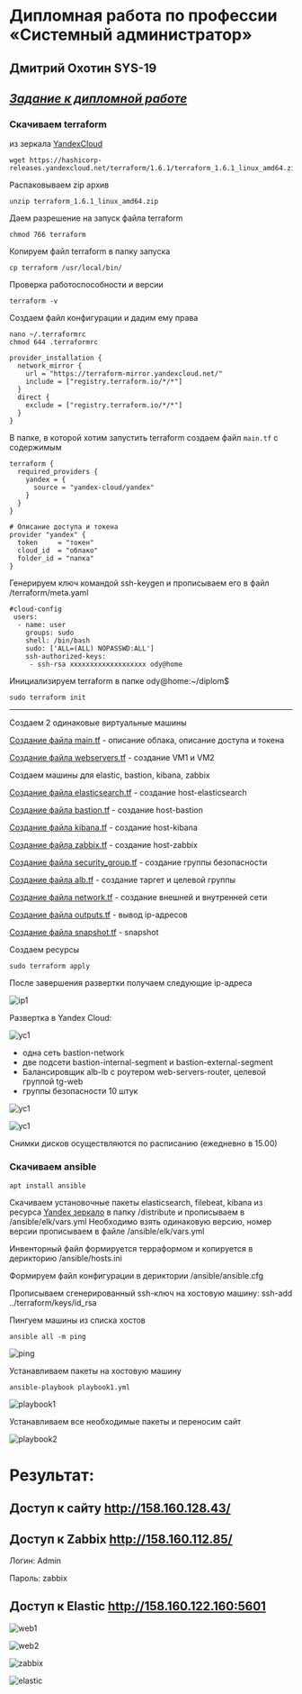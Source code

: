 # Дипломная работа по профессии «Системный администратор»

## Дмитрий Охотин SYS-19

## _[Задание к дипломной работе](https://github.com/netology-code/sys-diplom/tree/diplom-zabbix)_

### Скачиваем terraform 

из зеркала [YandexCloud](https://cloud.yandex.ru/docs/tutorials/infrastructure-management/terraform-quickstart#get-credentials)

```
wget https://hashicorp-releases.yandexcloud.net/terraform/1.6.1/terraform_1.6.1_linux_amd64.zip
```

Распаковываем zip архив

```
unzip terraform_1.6.1_linux_amd64.zip
```

Даем разрешение на запуск файла terraform

```
chmod 766 terraform
```

Копируем файл terraform в папку запуска

```
cp terraform /usr/local/bin/
```

Проверка работоспособности и версии

```
terraform -v
```

Создаем файл конфигурации и дадим ему права

```
nano ~/.terraformrc
chmod 644 .terraformrc
```

```
provider_installation {
  network_mirror {
    url = "https://terraform-mirror.yandexcloud.net/"
    include = ["registry.terraform.io/*/*"]
  }
  direct {
    exclude = ["registry.terraform.io/*/*"]
  }
}
```

В папке, в которой хотим запустить terraform создаем файл `main.tf` с содержимым

```
terraform {
  required_providers {
    yandex = {
      source = "yandex-cloud/yandex"
    }
  }
}

# Описание доступа и токена
provider "yandex" {
  token     = "токен"
  cloud_id  = "облако"
  folder_id = "папка"
}
```

Генерируем ключ командой ssh-keygen и прописываем его в файл /terraform/meta.yaml

```
#cloud-config
 users:
  - name: user
    groups: sudo
    shell: /bin/bash
    sudo: ['ALL=(ALL) NOPASSWD:ALL']
    ssh-authorized-keys:
     - ssh-rsa xxxxxxxxxxxxxxxxxxx ody@home
```

Инициализируем terraform в папке ody@home:~/diplom$

```
sudo terraform init
```

---

Создаем 2 одинаковые виртуальные машины

[Создание файла main.tf](https://github.com/OhotinDY/sys-diplom/blob/main/terraform/main.tf) - описание облака, описание доступа и токена

[Создание файла webservers.tf](https://github.com/OhotinDY/sys-diplom/blob/main/terraform/webservers.tf) - создание VM1 и VM2

Создаем машины для elastic, bastion, kibana, zabbix

[Создание файла elasticsearch.tf](https://github.com/OhotinDY/sys-diplom/blob/main/terraform/elasticsearch.tf) - создание host-elasticsearch

[Создание файла bastion.tf](https://github.com/OhotinDY/sys-diplom/blob/main/terraform/bastion.tf) - создание host-bastion

[Создание файла kibana.tf](https://github.com/OhotinDY/sys-diplom/blob/main/terraform/kibana.tf) - создание host-kibana

[Создание файла zabbix.tf](https://github.com/OhotinDY/sys-diplom/blob/main/terraform/zabbix.tf) - создание host-zabbix

[Создание файла security_group.tf](https://github.com/OhotinDY/sys-diplom/blob/main/terraform/security_group.tf) - создание группы безопасности

[Создание файла alb.tf](https://github.com/OhotinDY/sys-diplom/blob/main/terraform/alb.tf) - создание таргет и целевой группы 

[Создание файла network.tf](https://github.com/OhotinDY/sys-diplom/blob/main/terraform/network.tf) - создание внешней и внутренней сети

[Создание файла outputs.tf](https://github.com/OhotinDY/sys-diplom/blob/main/terraform/outputs.tf) - вывод ip-адресов

[Создание файла snapshot.tf](https://github.com/OhotinDY/sys-diplom/blob/main/terraform/snapshot.tf) - snapshot

Создаем ресурсы

```
sudo terraform apply
```

После завершения развертки получаем следующие ip-адреса

![ip1](https://github.com/OhotinDY/sys-diplom/blob/main/img/1_ip.png)

Развертка в Yandex Cloud: 

![yc1](https://github.com/OhotinDY/sys-diplom/blob/main/img/2_YCmain.png)

- одна сеть bastion-network
- две подсети bastion-internal-segment и bastion-external-segment
- Балансировщик alb-lb с роутером web-servers-router, целевой группой tg-web
- группы безопасности 10 штук

![yc1](https://github.com/OhotinDY/sys-diplom/blob/main/img/3_YC_VM.png)

![yc1](https://github.com/OhotinDY/sys-diplom/blob/main/img/4_YC_grsec.png)

Cнимки дисков осуществляются по расписанию (ежедневно в 15.00)

### Скачиваем ansible

```
apt install ansible
```

Скачиваем установочные пакеты elasticsearch, filebeat, kibana из ресурса [Yandex зеркало](https://mirror.yandex.ru/mirrors/elastic/) 
в папку /distribute и прописываем в /ansible/elk/vars.yml 
Необходимо взять одинаковую версию, номер версии прописываем в файле /ansible/elk/vars.yml

Инвенторный файл формируется терраформом и копируется в дерикторию /ansible/hosts.ini

Формируем файл конфигурации в дериктории /ansible/ansible.cfg

Прописываем сгенерированный ssh-ключ на хостовую машину: ssh-add ../terraform/keys/id_rsa

Пингуем машины из списка хостов 

```
ansible all -m ping
```

![ping](https://github.com/OhotinDY/sys-diplom/blob/main/img/5_ansible_ping.png)

Устанавливаем пакеты на хостовую машину

```
ansible-playbook playbook1.yml
```

![playbook1](https://github.com/OhotinDY/sys-diplom/blob/main/img/6_playbook1.png)

Устанавливаем все необходимые пакеты и переносим сайт

![playbook2](https://github.com/OhotinDY/sys-diplom/blob/main/img/7_playbook2.png)

# Результат:

## Доступ к сайту http://158.160.128.43/

## Доступ к Zabbix http://158.160.112.85/

Логин: Admin

Пароль: zabbix

## Доступ к Elastic http://158.160.122.160:5601

![web1](https://github.com/OhotinDY/sys-diplom/blob/main/img/8_web1.png)

![web2](https://github.com/OhotinDY/sys-diplom/blob/main/img/9_web2.png)

![zabbix](https://github.com/OhotinDY/sys-diplom/blob/main/img/10_zabbix.png)

![elastic](https://github.com/OhotinDY/sys-diplom/blob/main/img/11_elastic.png)
